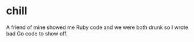 # chill

A friend of mine showed me Ruby code and we were both drunk
so I wrote bad Go code to show off.